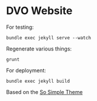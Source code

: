 # DVO Website

For testing:

    bundle exec jekyll serve --watch

Regenerate various things:

    grunt

For deployment:

    bundle exec jekyll build

Based on the [So Simple Theme](https://mmistakes.github.io/so-simple-theme/)
